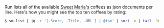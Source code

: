 Run lists all of the available [Sweet Maria's](https://www.sweetmarias.com/) coffees
as json documents per line.  Here's how you might see the top ten coffees by
rating:

```bash
$ sm-list | jq -r '[.Score, .Title, .URL ] | @tsv' | sort -n | tail -10
```
